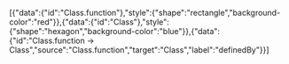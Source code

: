 [{"data":{"id":"Class.function"},"style":{"shape":"rectangle","background-color":"red"}},{"data":{"id":"Class"},"style":{"shape":"hexagon","background-color":"blue"}},{"data":{"id":"Class.function -> Class","source":"Class.function","target":"Class","label":"definedBy"}}]